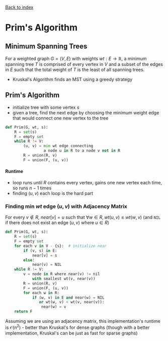 [Back to index](index)

# Prim's Algorithm

## Minimum Spanning Trees

For a weighted graph $G = (V, E)$ with weights $wt:E \to \mathbb R$, a minimum spanning tree $T$ is comprised of every vertex in $V$ and a subset of the edges in $E$ such that the total weight of $T$ is the least of all spanning trees.

- Kruskal's Algorithm finds an MST using a greedy strategy

## Prim's Algorithm

- initialize tree with some vertex $s$
- given a tree, find the next edge by choosing the minimum weight edge that would connect one new vertex to the tree

```python
def Prim(G, wt, s):
    R = set(s)
    F = empty set
    while R != V:
        (u, v) = min wt edge connecting
                 a node u in R to a node v not in R
        R = union(R, v)
        F = union(F, (u, v))
```

#### Runtime

- loop runs until $R$ contains every vertex, gains one new vertex each time, so runs $n - 1$ times
- finding $(u, v)$ each loop is the hard part

### Finding min $wt$ edge $(u, v)$ with Adjacency Matrix

For every $v \notin R$, $near[v] = u \text{ such that } \forall w \in R, wt(u, v) \leq wt(w, v)$ (and `NIL` if there does not exist an edge $(u, v)$ where $u \in R$)

```python
def Prim(G, wt, s):
    R = set(s)
    F = empty set
    for each v in V - {s}:  # initialize near
        if (v, s) in E:
            near[v] = s
        else:
            near(v) = NIL
    while R != V:
        v = node in R where near(v) != nil
            with smallest wt(v, near(v))
        R = union(R, v)
        F = union(F, (u, v))
        for each w in R:
            if (w, v) in E and near(w) = NIL
               or wt(w, v) < wt(v, near(v)):
                near(w) = v
    return F
```

Assuming we are using an adjacency matrix, this implementation's runtime is $\mathcal O(n^2)$ - better than Kruskal's for dense graphs (though with a better implementation, Kruskal's can be just as fast for sparse graphs)